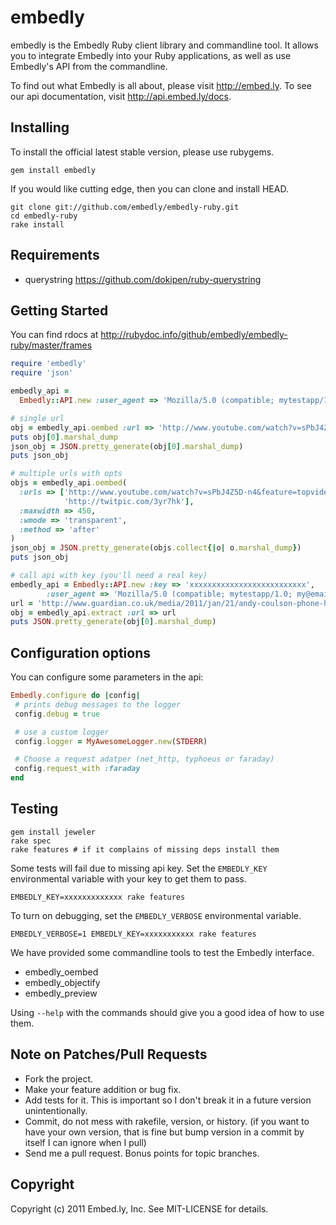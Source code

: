 # embedly

embedly is the Embedly Ruby client library and commandline tool.  It allows
you to integrate Embedly into your Ruby applications, as well as use
Embedly's API from the commandline.

To find out what Embedly is all about, please visit http://embed.ly.  To see
our api documentation, visit http://api.embed.ly/docs.

## Installing

To install the official latest stable version, please use rubygems.

    gem install embedly

If you would like cutting edge, then you can clone and install HEAD.

    git clone git://github.com/embedly/embedly-ruby.git
    cd embedly-ruby
    rake install

## Requirements

* querystring <https://github.com/dokipen/ruby-querystring>

## Getting Started

You can find rdocs at http://rubydoc.info/github/embedly/embedly-ruby/master/frames

```ruby
require 'embedly'
require 'json'

embedly_api =
  Embedly::API.new :user_agent => 'Mozilla/5.0 (compatible; mytestapp/1.0; my@email.com)'

# single url
obj = embedly_api.oembed :url => 'http://www.youtube.com/watch?v=sPbJ4Z5D-n4&feature=topvideos'
puts obj[0].marshal_dump
json_obj = JSON.pretty_generate(obj[0].marshal_dump)
puts json_obj

# multiple urls with opts
objs = embedly_api.oembed(
  :urls => ['http://www.youtube.com/watch?v=sPbJ4Z5D-n4&feature=topvideos',
            'http://twitpic.com/3yr7hk'],
  :maxwidth => 450,
  :wmode => 'transparent',
  :method => 'after'
)
json_obj = JSON.pretty_generate(objs.collect{|o| o.marshal_dump})
puts json_obj

# call api with key (you'll need a real key)
embedly_api = Embedly::API.new :key => 'xxxxxxxxxxxxxxxxxxxxxxxxxx',
        :user_agent => 'Mozilla/5.0 (compatible; mytestapp/1.0; my@email.com)'
url = 'http://www.guardian.co.uk/media/2011/jan/21/andy-coulson-phone-hacking-statement'
obj = embedly_api.extract :url => url
puts JSON.pretty_generate(obj[0].marshal_dump)
```

## Configuration options

You can configure some parameters in the api:

```ruby
Embedly.configure do |config|
 # prints debug messages to the logger
 config.debug = true

 # use a custom logger
 config.logger = MyAwesomeLogger.new(STDERR)

 # Choose a request adatper (net_http, typhoeus or faraday)
 config.request_with :faraday
end
```

## Testing

    gem install jeweler
    rake spec
    rake features # if it complains of missing deps install them

Some tests will fail due to missing api key.  Set the `EMBEDLY_KEY` environmental
variable with your key to get them to pass.

    EMBEDLY_KEY=xxxxxxxxxxxxx rake features

To turn on debugging, set the `EMBEDLY_VERBOSE` environmental variable.

    EMBEDLY_VERBOSE=1 EMBEDLY_KEY=xxxxxxxxxxx rake features

We have provided some commandline tools to test the Embedly interface.

* embedly_oembed
* embedly_objectify
* embedly_preview

Using `--help` with the commands should give you a good idea of how to use them.

## Note on Patches/Pull Requests

* Fork the project.
* Make your feature addition or bug fix.
* Add tests for it. This is important so I don't break it in a
  future version unintentionally.
* Commit, do not mess with rakefile, version, or history.
  (if you want to have your own version, that is fine but bump version in a commit by itself I can ignore when I pull)
* Send me a pull request. Bonus points for topic branches.

## Copyright

Copyright (c) 2011 Embed.ly, Inc. See MIT-LICENSE for details.
